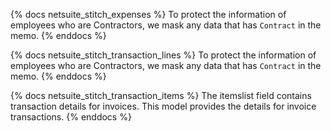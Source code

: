 {% docs netsuite_stitch_expenses %}
To protect the information of employees who are Contractors, we mask any data that has `Contract` in the memo.
{% enddocs %}

{% docs netsuite_stitch_transaction_lines %}
To protect the information of employees who are Contractors, we mask any data that has `Contract` in the memo.
{% enddocs %}

{% docs netsuite_stitch_transaction_items %}
The itemslist field contains transaction details for invoices. This model provides the details for invoice transactions.
{% enddocs %}
